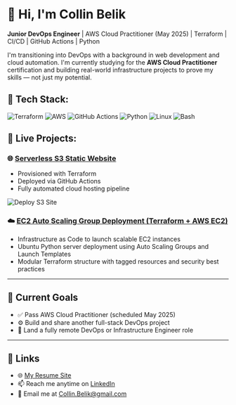 # 👋 Hi, I'm Collin Belik

**Junior DevOps Engineer** | AWS Cloud Practitioner (May 2025) | Terraform | CI/CD | GitHub Actions | Python

I'm transitioning into DevOps with a background in web development and cloud automation. I'm currently studying for the **AWS Cloud Practitioner** certification and building real-world infrastructure projects to prove my skills — not just my potential.



## 🔧 Tech Stack:

<p align="left">
  <img src="https://img.shields.io/badge/Terraform-623CE4?style=for-the-badge&logo=terraform&logoColor=white" alt="Terraform"/>
  <img src="https://img.shields.io/badge/AWS-232F3E?style=for-the-badge&logo=amazonaws&logoColor=white" alt="AWS"/>
  <img src="https://img.shields.io/badge/GitHub_Actions-2088FF?style=for-the-badge&logo=githubactions&logoColor=white" alt="GitHub Actions"/>
  <img src="https://img.shields.io/badge/Python-3776AB?style=for-the-badge&logo=python&logoColor=white" alt="Python"/>
  <img src="https://img.shields.io/badge/Linux-FCC624?style=for-the-badge&logo=linux&logoColor=black" alt="Linux"/>
  <img src="https://img.shields.io/badge/Bash-4EAA25?style=for-the-badge&logo=gnu-bash&logoColor=white" alt="Bash"/>
</p>


## 🚀 Live Projects:

### 🌐 [Serverless S3 Static Website](http://crbelik-serverless-site.s3-website-us-east-1.amazonaws.com)
- Provisioned with Terraform  
- Deployed via GitHub Actions  
- Fully automated cloud hosting pipeline

![Deploy S3 Site](https://github.com/crbelik/serverless-s3-site/actions/workflows/deploy.yml/badge.svg)

### ☁️ [EC2 Auto Scaling Group Deployment (Terraform + AWS EC2)](https://github.com/crbelik/terraform-ec2-autoscaling-monitoring)
- Infrastructure as Code to launch scalable EC2 instances
- Ubuntu Python server deployment using Auto Scaling Groups and Launch Templates
- Modular Terraform structure with tagged resources and security best practices

---

## 🧠 Current Goals
- ✅ Pass AWS Cloud Practitioner (scheduled May 2025)
- ⚙️ Build and share another full-stack DevOps project
- 💼 Land a fully remote DevOps or Infrastructure Engineer role

---

## 🔗 Links
- 🌐 [My Resume Site](https://crbelik.github.io/belik-resume)
- 📫 Reach me anytime on [LinkedIn](https://www.linkedin.com/in/collin-belik)
- 📧 Email me at [Collin.Belik@gmail.com](mailto:Collin.Belik@gmail.com)
